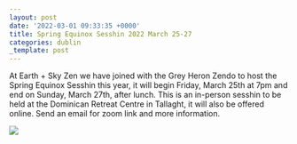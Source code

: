 ```yaml
---
layout: post
date: '2022-03-01 09:33:35 +0000'
title: Spring Equinox Sesshin 2022 March 25-27
categories: dublin
_template: post
---
```


At Earth + Sky Zen we have joined with the Grey Heron Zendo to host the Spring Equinox Sesshin this year, it will begin Friday, March 25th at 7pm and end on Sunday, March 27th, after lunch. This is an in-person sesshin to be held at the Dominican Retreat Centre in Tallaght, it will also be offered online. Send an email for zoom link and more information.

![](https://zenireland.s3.eu-west-1.amazonaws.com/VERNALequinox2022.jpg)
